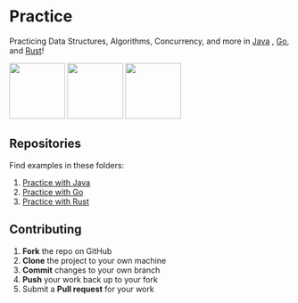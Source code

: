 # Practice

Practicing Data Structures, Algorithms, Concurrency, and more in [Java](https://www.oracle.com/java/technologies/)
, [Go](https://go.dev/), and [Rust](https://www.rust-lang.org/)!

<p float="left">
  <img src="https://1000logos.net/wp-content/uploads/2020/09/Java-Logo-500x313.png" width="100" /> 
  <img src="https://download.logo.wine/logo/Go_(programming_language)/Go_(programming_language)-Logo.wine.png" width="100" />
  <img src="https://rustacean.net/assets/rustacean-flat-happy.png" width="100" />
</p>

## Repositories

Find examples in these folders:

1. [Practice with Java](java-practice/readme.md)
2. [Practice with Go](go-practice/readme.md)
3. [Practice with Rust](rust-practice/readme.md)

## Contributing

1. **Fork** the repo on GitHub
2. **Clone** the project to your own machine
3. **Commit** changes to your own branch
4. **Push** your work back up to your fork
5. Submit a **Pull request** for your work
